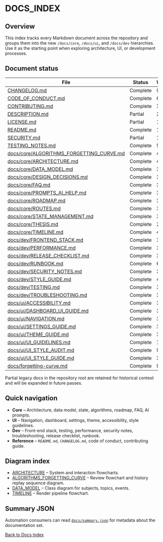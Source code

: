 # DOCS_INDEX

## Overview

This index tracks every Markdown document across the repository and groups them into the new `/docs/core`, `/docs/ui`, and `/docs/dev` hierarchies. Use it as the starting point when exploring architecture, UI, or development processes.

## Document status

| File | Status | Words |
| --- | --- | --- |
| [CHANGELOG.md](../CHANGELOG.md) | Complete | 909 |
| [CODE_OF_CONDUCT.md](../CODE_OF_CONDUCT.md) | Complete | 600 |
| [CONTRIBUTING.md](../CONTRIBUTING.md) | Complete | 326 |
| [DESCRIPTION.md](../DESCRIPTION.md) | Partial | 204 |
| [LICENSE.md](../LICENSE.md) | Partial | 171 |
| [README.md](../README.md) | Complete | 1105 |
| [SECURITY.md](../SECURITY.md) | Partial | 153 |
| [TESTING_NOTES.md](../TESTING_NOTES.md) | Complete | 548 |
| [docs/core/ALGORITHMS_FORGETTING_CURVE.md](core/ALGORITHMS_FORGETTING_CURVE.md) | Complete | 431 |
| [docs/core/ARCHITECTURE.md](core/ARCHITECTURE.md) | Complete | 486 |
| [docs/core/DATA_MODEL.md](core/DATA_MODEL.md) | Complete | 385 |
| [docs/core/DESIGN_DECISIONS.md](core/DESIGN_DECISIONS.md) | Complete | 326 |
| [docs/core/FAQ.md](core/FAQ.md) | Complete | 301 |
| [docs/core/PROMPTS_AI_HELP.md](core/PROMPTS_AI_HELP.md) | Complete | 308 |
| [docs/core/ROADMAP.md](core/ROADMAP.md) | Complete | 307 |
| [docs/core/ROUTES.md](core/ROUTES.md) | Complete | 339 |
| [docs/core/STATE_MANAGEMENT.md](core/STATE_MANAGEMENT.md) | Complete | 390 |
| [docs/core/THESIS.md](core/THESIS.md) | Complete | 2924 |
| [docs/core/TIMELINE.md](core/TIMELINE.md) | Complete | 460 |
| [docs/dev/FRONTEND_STACK.md](dev/FRONTEND_STACK.md) | Complete | 378 |
| [docs/dev/PERFORMANCE.md](dev/PERFORMANCE.md) | Complete | 362 |
| [docs/dev/RELEASE_CHECKLIST.md](dev/RELEASE_CHECKLIST.md) | Complete | 300 |
| [docs/dev/RUNBOOK.md](dev/RUNBOOK.md) | Complete | 642 |
| [docs/dev/SECURITY_NOTES.md](dev/SECURITY_NOTES.md) | Complete | 345 |
| [docs/dev/STYLE_GUIDE.md](dev/STYLE_GUIDE.md) | Complete | 443 |
| [docs/dev/TESTING.md](dev/TESTING.md) | Complete | 388 |
| [docs/dev/TROUBLESHOOTING.md](dev/TROUBLESHOOTING.md) | Complete | 343 |
| [docs/ui/ACCESSIBILITY.md](ui/ACCESSIBILITY.md) | Complete | 334 |
| [docs/ui/DASHBOARD_UI_GUIDE.md](ui/DASHBOARD_UI_GUIDE.md) | Complete | 324 |
| [docs/ui/NAVIGATION.md](ui/NAVIGATION.md) | Complete | 339 |
| [docs/ui/SETTINGS_GUIDE.md](ui/SETTINGS_GUIDE.md) | Complete | 304 |
| [docs/ui/THEME_GUIDE.md](ui/THEME_GUIDE.md) | Complete | 302 |
| [docs/ui/UI_GUIDELINES.md](ui/UI_GUIDELINES.md) | Complete | 1151 |
| [docs/ui/UI_STYLE_AUDIT.md](ui/UI_STYLE_AUDIT.md) | Complete | 904 |
| [docs/ui/UI_STYLE_GUIDE.md](ui/UI_STYLE_GUIDE.md) | Complete | 307 |
| [docs/forgetting-curve.md](forgetting-curve.md) | Complete | 962 |

Partial legacy docs in the repository root are retained for historical context and will be expanded in future passes.

## Quick navigation

- **Core** – Architecture, data model, state, algorithms, roadmap, FAQ, AI prompts.
- **UI** – Navigation, dashboard, settings, theme, accessibility, style guidelines.
- **Dev** – Front-end stack, testing, performance, security notes, troubleshooting, release checklist, runbook.
- **Reference** – `README.md`, `CHANGELOG.md`, code of conduct, contributing guide.

## Diagram index

- [ARCHITECTURE](core/ARCHITECTURE.md) – System and interaction flowcharts.
- [ALGORITHMS_FORGETTING_CURVE](core/ALGORITHMS_FORGETTING_CURVE.md) – Review flowchart and history replay sequence diagram.
- [DATA_MODEL](core/DATA_MODEL.md) – Class diagram for subjects, topics, events.
- [TIMELINE](core/TIMELINE.md) – Render pipeline flowchart.

## Summary JSON

Automation consumers can read [`docs/summary.json`](summary.json) for metadata about the documentation set.

[Back to Docs Index](DOCS_INDEX.md)
